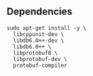 ## Dependencies

```
sudo apt-get install -y \
  libcppunit-dev \
  libdb6.0++-dev \
  libdb6.0++ \
  libprotobuf8 \
  libprotobuf-dev \
  protobuf-compiler
```

